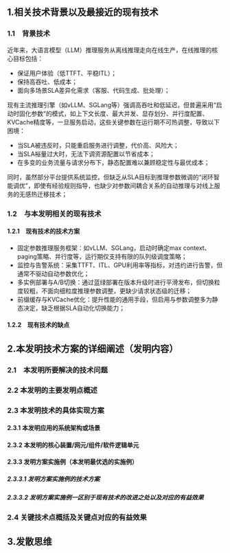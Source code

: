 ## 1.相关技术背景以及最接近的现有技术
### 1.1　背景技术
近年来，大语言模型（LLM）推理服务从离线推理走向在线生产，在线推理的核心目标包括：

- 保证用户体验（低TTFT、平稳ITL）；
- 保持高吞吐、低成本；
- 面向多场景SLA差异化需求（客服、代码生成、批处理）；

现有主流推理引擎（如vLLM、SGLang等）强调高吞吐和低延迟，但普遍采用“启动时固化参数”的模式，如上下文长度、最大并发、显存划分、并行度配置、KVCache精度等，一旦服务启动，这些关键参数在运行期不可热调整，导致以下困境：

- 当SLA被违反时，只能重启服务进行调整，代价高、风险大；
- 当SLA裕量过大时，无法下调资源配置以节省成本；
- 在多变的业务流量与请求分布下，静态配置难以兼顾稳定性与最优成本；

同时，虽然部分平台提供系统监控，但缺乏从SLA目标到推理参数微调的“闭环智能调优”，即使有经验规则指导，也缺少对参数间耦合关系的自动推理与对线上服务的无感热迁移技术；

### 1.2　与本发明相关的现有技术
#### 1.2.1　现有技术的技术方案
- 固定参数推理服务框架：如vLLM、SGLang，启动时确定max context、paging策略、并行度等，运行期仅支持有限的队列级调度策略；
- 监控与告警系统：采集TTFT、ITL、GPU利用率等指标，对违约进行告警，但通常不驱动自动参数优化；
- 多实例部署与A/B切换：通过蓝绿部署在版本升级时进行平滑发布，但切换粒度较粗，不面向细粒度推理参数调整，更缺少请求状态级的迁移；
- 前缀缓存与KVCache优化：提升性能的通用手段，但启用与参数调整多为静态决定，缺乏根据SLA自动化切换能力；

#### 1.2.2　现有技术的缺点
## 2.本发明技术方案的详细阐述（发明内容）
### 2.1　本发明所要解决的技术问题
### 2.2  本发明的主要发明点概述
### 2.3  本发明技术的具体实现方案
#### 2.3.1 本发明应用的系统架构或场景　
#### 2.3.2 本发明的核心装置/网元/组件/软件逻辑单元
#### 2.3.3  发明方案实施例（本发明最优选的实施例）
##### 2.3.3.1  发明方案实施例的技术方案
##### 2.3.3.2 发明方案实施例一区别于现有技术的改进之处以及对应的有益效果
### 2.4  关键技术点概括及关键点对应的有益效果
## 3.发散思维
